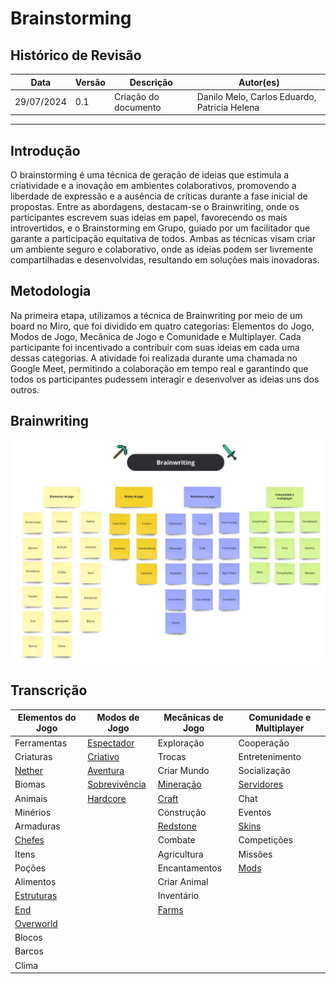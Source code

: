 # Brainstorming

## Histórico de Revisão

| Data       | Versão | Descrição            | Autor(es)                                    |
| ---------- | ------ | -------------------- | -------------------------------------------- |
| 29/07/2024 | 0.1    | Criação do documento | Danilo Melo, Carlos Eduardo, Patricia Helena |

---

## Introdução

O brainstorming é uma técnica de geração de ideias que estimula a criatividade e a inovação em ambientes colaborativos, promovendo a liberdade de expressão e a ausência de críticas durante a fase inicial de propostas. Entre as abordagens, destacam-se o Brainwriting, onde os participantes escrevem suas ideias em papel, favorecendo os mais introvertidos, e o Brainstorming em Grupo, guiado por um facilitador que garante a participação equitativa de todos. Ambas as técnicas visam criar um ambiente seguro e colaborativo, onde as ideias podem ser livremente compartilhadas e desenvolvidas, resultando em soluções mais inovadoras.

## Metodologia

Na primeira etapa, utilizamos a técnica de Brainwriting por meio de um board no Miro, que foi dividido em quatro categorias: Elementos do Jogo, Modos de Jogo, Mecânica de Jogo e Comunidade e Multiplayer. Cada participante foi incentivado a contribuir com suas ideias em cada uma dessas categorias. A atividade foi realizada durante uma chamada no Google Meet, permitindo a colaboração em tempo real e garantindo que todos os participantes pudessem interagir e desenvolver as ideias uns dos outros.

## Brainwriting

![Brainwriting](../assets/imgs/Brainwriting.jpg)

## Transcrição

| Elementos do Jogo | Modos de Jogo   | Mecânicas de Jogo | Comunidade e Multiplayer |
| ----------------- | --------------- | ----------------- | ------------------------ |
| Ferramentas | [Espectador](../modelagem/lexico.md#l06-espectador) | Exploração | Cooperação       |
| Criaturas | [Criativo](../modelagem/lexico.md#l07-criativo)  | Trocas| Entretenimento   |
| [Nether](../modelagem/lexico.md#l01-nether)  | [Aventura](../modelagem/lexico.md#l08-aventura)  | Criar Mundo   | Socialização |
| Biomas| [Sobrevivência](../modelagem/lexico.md#l09-sobrevivência) | [Mineração](../modelagem/lexico.md#l17-mineracao) | [Servidores](../modelagem/lexico.md#l14-servidores) |
| Animais   | [Hardcore](../modelagem/lexico.md#l10-hardcore)  | [Craft](../modelagem/lexico.md#l11-craft)   | Chat |
| Minérios  | | Construção| Eventos  |
| Armaduras | | [Redstone](../modelagem/lexico.md#l12-redstone)| [Skins](../modelagem/lexico.md#l15-skins)  |
| [Chefes](../modelagem/lexico.md#l02-chefes)  | | Combate   | Competições  |
| Itens | | Agricultura   | Missões  |
| Poções| | Encantamentos |   [Mods](../modelagem/lexico.md#l16-mods)|
| Alimentos | | Criar Animal  |  |
| [Estruturas](../modelagem/lexico.md#l03-estruturas)  | | Inventário|  |
| [End](../modelagem/lexico.md#l04-end) | | [Farms](../modelagem/lexico.md#l13-farms)   |  |
| [Overworld](../modelagem/lexico.md#l05-overworld)   | |   |  |
| Blocos| |   |  |
| Barcos| |   |  |
| Clima | |   |  |

